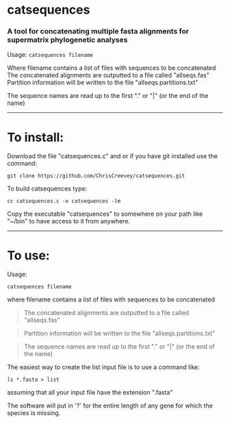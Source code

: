 # catsequences

### A tool for concatenating multiple fasta alignments for supermatrix phylogenetic analyses


Usage: `catsequences filename`

Where filename contains a list of files with sequences to be concatenated
The concatenated alignments are outputted to a file called "allseqs.fas"
Partition information will be written to the file "allseqs.partitions.txt"

The sequence names are read up to the first "." or "|" (or the end of the name)


----------------------------------

# To install:

Download the file "catsequences.c" and or if you have git installed use the command:
```
git clone https://github.com/ChrisCreevey/catsequences.git
```
To build catsequences type:

```
cc catsequences.c -o catsequences -lm
```
Copy the executable "catsequences" to somewhere on your path like "~/bin" to have access to it from anywhere.

--------------------------------

# To use:

Usage: 

```
catsequences filename
```

  where filename contains a list of files with sequences to be concatenated

  >The concatenated alignments are outputted to a file called "allseqs.fas"
  
  >Partition information will be written to the file "allseqs.partitions.txt"

  >The sequence names are read up to the first "." or "|" (or the end of the name)

The easiest way to create the list input file is to use a command like:

```
ls *.fasta > list
```
assuming that all your input file have the extension ".fasta"

The software will put in '?' for the entire length of any gene for which the species is missing.

